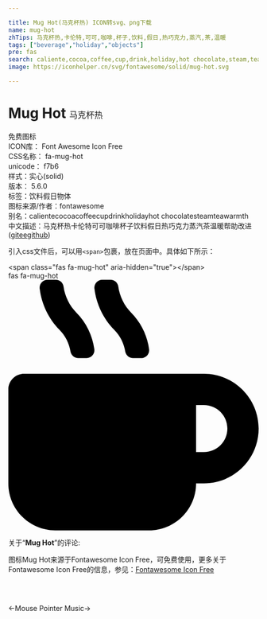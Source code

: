 ```yaml
---

title: Mug Hot(马克杯热) ICON转svg、png下载
name: mug-hot
zhTips: 马克杯热,卡伦特,可可,咖啡,杯子,饮料,假日,热巧克力,蒸汽,茶,温暖
tags: ["beverage","holiday","objects"]
pre: fas
search: caliente,cocoa,coffee,cup,drink,holiday,hot chocolate,steam,tea,warmth
image: https://iconhelper.cn/svg/fontawesome/solid/mug-hot.svg

---
```


# Mug Hot  <small style="font-size: 60%;font-weight: 100">马克杯热</small>


<div class="detail-page">
<p>
<span><span class="badge-success badge">免费图标</span> </span>
<br/>
<span>
ICON库：
<span class="badge-secondary badge">Font Awesome Icon Free</span> 
</span>
<br/>
<span>
CSS名称：
<span class="badge-secondary badge">fa-mug-hot</span> 
</span>
<br/>
<span>
unicode：
<span class="badge-secondary badge">f7b6</span> 
<copy-btn content='f7b6' btn-title=""></copy-btn>
<copy-btn :content='String.fromCodePoint(parseInt("f7b6", 16))' btn-title="复制U"></copy-btn>
</span><br/><span>样式：<span class="badge-light badge">实心(solid)</span></span>
<br/>
<span>
版本：
<span class="badge-secondary badge">5.6.0</span> 
</span><br/><span>标签：<span class="badge-light badge"><router-link to="/tags/beverage.html">饮料</router-link></span><span class="badge-light badge"><router-link to="/tags/holiday.html">假日</router-link></span><span class="badge-light badge"><router-link to="/tags/objects.html">物体</router-link></span></span>
<br/>
<span>图标来源/作者：<span class="badge-light badge">fontawesome</span></span> 
<br/>
<span>别名：<span class="badge-light badge">caliente</span><span class="badge-light badge">cocoa</span><span class="badge-light badge">coffee</span><span class="badge-light badge">cup</span><span class="badge-light badge">drink</span><span class="badge-light badge">holiday</span><span class="badge-light badge">hot chocolate</span><span class="badge-light badge">steam</span><span class="badge-light badge">tea</span><span class="badge-light badge">warmth</span></span><br/><span class="zh-detail">中文描述：<span class="badge-primary badge">马克杯热</span><span class="badge-primary badge">卡伦特</span><span class="badge-primary badge">可可</span><span class="badge-primary badge">咖啡</span><span class="badge-primary badge">杯子</span><span class="badge-primary badge">饮料</span><span class="badge-primary badge">假日</span><span class="badge-primary badge">热巧克力</span><span class="badge-primary badge">蒸汽</span><span class="badge-primary badge">茶</span><span class="badge-primary badge">温暖</span><span class="help-link"><span>帮助改进</span>(<a href="https://gitee.com/liuwave/icon-helper/edit/master/json/fontawesome/solid/mug-hot.json" target="_blank" rel="noopener noreferrer">gitee</a><a href="https://github.com/liuwave/icon-helper/edit/master/json/fontawesome/solid/mug-hot.json" target="_blank" rel="noopener noreferrer">github</a></span>)</span><br/>
</p>
</div>
<div class="alert alert-dark">
  <i class="fas fa-mug-hot fa-xs"></i>
  <i class="fas fa-mug-hot fa-sm"></i>
  <i class="fas fa-mug-hot fa-lg"></i>
  <i class="fas fa-mug-hot fa-2x"></i>
  <i class="fas fa-mug-hot fa-3x"></i>
  <i class="fas fa-mug-hot fa-5x"></i>
  <i class="fas fa-mug-hot fa-7x"></i>
</div>
<div>
  <p>引入css文件后，可以用<code>&lt;span&gt;</code>包裹，放在页面中。具体如下所示：    
  </p>
  <div class="alert alert-primary" style="font-size: 14px">
    &lt;span class="fas fa-mug-hot" aria-hidden="true"&gt;&lt;/span&gt;
    <copy-btn content='<span class="fas fa-mug-hot" aria-hidden="true"></span>'></copy-btn>
  </div>
  <div class="alert alert-secondary">
    <i class="fas fa-mug-hot"
    style="font-size: 24px"
    aria-hidden="true"></i> fas fa-mug-hot
    <copy-btn content="fas fa-mug-hot" btn-title="复制图标名称"></copy-btn>
  </div>
</div>
<div id="svg" class="svg-wrap">
<svg xmlns="http://www.w3.org/2000/svg" viewBox="0 0 512 512"><path d="M127.1 146.5c1.3 7.7 8 13.5 16 13.5h16.5c9.8 0 17.6-8.5 16.3-18-3.8-28.2-16.4-54.2-36.6-74.7-14.4-14.7-23.6-33.3-26.4-53.5C111.8 5.9 105 0 96.8 0H80.4C70.6 0 63 8.5 64.1 18c3.9 31.9 18 61.3 40.6 84.4 12 12.2 19.7 27.5 22.4 44.1zm112 0c1.3 7.7 8 13.5 16 13.5h16.5c9.8 0 17.6-8.5 16.3-18-3.8-28.2-16.4-54.2-36.6-74.7-14.4-14.7-23.6-33.3-26.4-53.5C223.8 5.9 217 0 208.8 0h-16.4c-9.8 0-17.5 8.5-16.3 18 3.9 31.9 18 61.3 40.6 84.4 12 12.2 19.7 27.5 22.4 44.1zM400 192H32c-17.7 0-32 14.3-32 32v192c0 53 43 96 96 96h192c53 0 96-43 96-96h16c61.8 0 112-50.2 112-112s-50.2-112-112-112zm0 160h-16v-96h16c26.5 0 48 21.5 48 48s-21.5 48-48 48z"/></svg>
</div>
<detail full-name='fa-mug-hot'></detail>
<div class="icon-detail__container">
<p>关于“<b>Mug Hot</b>”的评论:</p>
</div>
<Vssue title="关于“Mug Hot”的评论" />    
<div><p>图标Mug Hot来源于Fontawesome Icon Free，可免费使用，更多关于  Fontawesome Icon Free的信息，参见：<a target="_blank" href="https://iconhelper.cn/fontawesome.html">Fontawesome Icon Free</a>
</p></div>

<div style="padding:2rem 0 " class="page-nav"><p class="inner"><span class="prev">←<router-link to="/icon/solid/mouse-pointer.html">Mouse Pointer</router-link></span> <span class="next"><router-link to="/icon/solid/music.html">Music</router-link>→</span></p></div>
